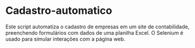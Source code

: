 # Cadastro-automatico
Este script automatiza o cadastro de empresas em um site de contabilidade, preenchendo formulários com dados de uma planilha Excel. O Selenium é usado para simular interações com a página web.
